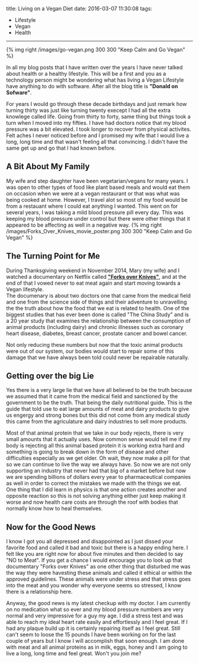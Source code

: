 title: Living on a Vegan Diet
date: 2016-03-07 11:30:08
tags:
- Lifestyle
- Vegan
- Health
---
{% img right /images/go-vegan.png 300 300 "Keep Calm and Go Vegan" %}

In all my blog posts that I have written over the years I have never talked about health or a healthy lifestyle.  This will be a first and you as a technology person might be wondering what has living a Vegan Lifestyle have anything to do with software.  After all the blog title is **"Donald on Sofware"**.

For years I would go through these decade birthdays and just remark how turning thirty was just like turning twenty execept I had all the extra knowlege called life. Going from thirty to forty, same thing but things took a turn when I moved into my fifties.  I have had doctors notice that my blood pressure was a bit elevated.  I took longer to recover from physical activites.  Felt aches I never noticed before and I promised my wife that I would live a long, long time and that wasn't feeling all that convincing.  I didn't have the same get up and go that I had known before.

## A Bit About My Family
My wife and step daughter have been vegetarian/vegans for many years.  I was open to other types of food like plant based meals and would eat them on occasion when we were at a vegan restaurant or that was what was being cooked at home.  However, I travel alot so most of my food would be from a restauant where I could eat anything I wanted.  This went on for several years, I was taking a mild blood pressure pill every day.  This was keeping my blood pressure under control but there were other things that it appeared to be affecting as well in a negative way.
{% img right /images/Forks_Over_Knives_movie_poster.png 300 300 "Keep Calm and Go Vegan" %}
## The Turning Point for Me
During Thanksgiving weekend in November 2014, Mary (my wife) and I watched a documentary on Netflix called [**"Forks over Knives"**](http://www.bing.com/search?q=netflix+forks+over+knives&qs=AS&pq=netflix+forks+over&sc=1-18&sp=1&cvid=7FB1E1E182E14BAFAC1474507767F07F&FORM=QBLH&ghc=1), and at the end of that I vowed never to eat meat again and start moving towards a Vegan lifestyle.  
The documenary is about two doctors one that came from the medical field and one from the science side of things and their adventure to unravelling the the truth about how the food that we eat is related to health.  One of the biggest studies that has ever been done is called "The China Study" and is a 20 year study that examines the relationship between the consumption of animal products (including dairy) and chronic illnesses such as coronary heart disease, diabetes, breast cancer, prostate cancer and bowel cancer.

Not only reducing these numbers but now that the toxic animal products were out of our system, our bodies would start to repair some of this damage that we have always been told could never be repairable naturally.
## Getting over the big Lie
Yes there is a very large lie that we have all believed to be the truth because we assumed that it came from the medical field and sanctioned by the government to be the truth.  That being the daily nutritional guide.  This is the guide that told use to eat large amounts of meat and dairy products to give us engergy and strong bones but this did not come from any medical study this came from the agriculature and dairy industries to sell more products.  

Most of that animal protein that we take in our body rejects, there is very small amounts that it actually uses.  Now common sense would tell me if my body is rejecting all this animal based protein it is working extra hard and something is going to break down in the form of disease and other difficulties especially as we get older.  Oh wait, they now make a pill for that so we can continue to live the way we always have.  So now we are not only supporting an industry that never had that big of a market before but now we are spending billions of dollars every year to pharmaceutical companies as well in order to correct the mistakes we made with the things we eat.  One thing that I did learn in physics is that one action creates another and opposite reaction so this is not solving anything either just keep making it worse and now health care costs are through the roof with bodies that normally know how to heal themselves. 
## Now for the Good News
I know I got you all depressed and disappointed as I just dissed your favorite food and called it bad and toxic but there is a happy ending here.  I felt like you are right now for about five minutes and then decided to say "NO to Meat".  If you get a chance I would encourage you to look up that documentary "Forks over Knives" as one other thing that disturbed me was the way they were havesting these animals and called it ethical or within the approved guidelines.  These animals were under stress and that stress goes into the meat and you wonder why everyone seems so stressed, I know there is a relationship here.

Anyway, the good news is my latest checkup with my doctor.  I am currently on no medication what so ever and my blood pressure numbers are very normal and very impressive for a guy my age.  I did a stress test and was able to reach my ideal heart rate easily and effortlessly and I feel great.  If I had any plaque build up it is certainly repairing itself as I feel great.  Still can't seem to loose the 15 pounds I have been working on for the last couple of years but I know I will accomplish that soon enough.  I am done with meat and all animal proteins as in milk, eggs, honey and I am going to live a long, long time and feel great.  Won't you join me?